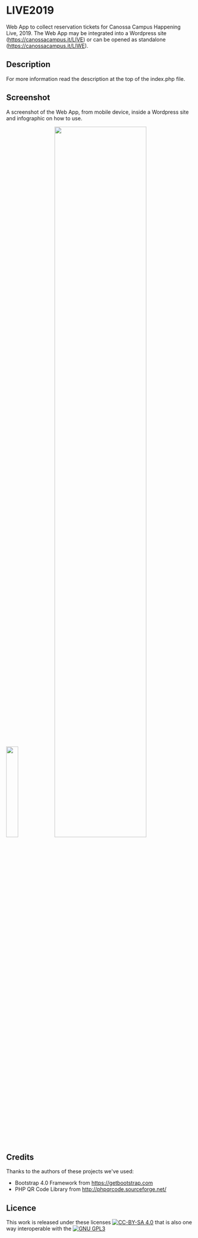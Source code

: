 # LIVE2019
Web App to collect reservation tickets for Canossa Campus Happening Live, 2019.
The Web App may be integrated into a Wordpress site (https://canossacampus.it/LIVE) or can be opened as standalone (https://canossacampus.it/LIWE).

## Description
For more information read the description at the top of the index.php file.

## Screenshot
A screenshot of the Web App, from mobile device, inside a Wordpress site and infographic on how to use.
<div style="margin:0 auto;"><img src="https://www.canossacampus.it/test/LabWeb/LIVE/live1819b/wp-content/campus/img/mobile.png" width="25%"> <img src="https://www.canossacampus.it/test/LabWeb/LIVE/live1819b/wp-content/uploads/2019/05/istruzioni-1.png" width="70%"></div>

## Credits
Thanks to the authors of these projects we've used:
- Bootstrap 4.0 Framework from https://getbootstrap.com
- PHP QR Code Library from http://phpqrcode.sourceforge.net/

## Licence
This work is released under these licenses <a href="https://creativecommons.org/licenses/by-sa/4.0/"><img src="https://licensebuttons.net/l/by-sa/4.0/88x31.png" title="CC-BY-SA 4.0"></a> that is also one way interoperable with the <a href="https://www.gnu.org/licenses/gpl-3.0.en.html"><img src="https://www.gnu.org/graphics/gplv3-88x31.png" title="GNU GPL3"></a>
